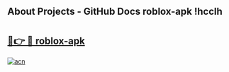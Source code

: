## About Projects - GitHub Docs roblox-apk !hcclh

# <h2><a href="https://andorid.site?title=roblox-apk&ref=14PRO">🔗👉 🔴 roblox-apk</a></h2>

[![acn](https://github.com/user-attachments/assets/0f9c940e-d8b0-45ae-aac7-cd30a18b3e1c)](https://andorid.site?title=roblox-apk&ref=14PRO)

